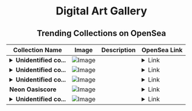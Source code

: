 <div align="center">

# Digital Art Gallery

## Trending Collections on OpenSea

| Collection Name                       | Image                                                                                     | Description                       | OpenSea Link                                                                                          |
|---------------------------------------|-------------------------------------------------------------------------------------------|-----------------------------------|--------------------------------------------------------------------------------------------------------|
| **<details><summary>Unidentified co...</summary>Unidentified contract 497370ed-c8c1-4490-a4b2-f335f46d912e</details>** | ![Image](https://i.seadn.io/s/raw/files/017a61ef6fc52ccb267bda798d7334ea.png?w=500&auto=format?w=200&auto=format) |  | <details><summary>Link</summary>[Unidentified contract 497370ed-c8c1-4490-a4b2-f335f46d912e](https://opensea.io/collection/unidentified-contract-497370ed-c8c1-4490-a4b2-f335)</details> |
| **<details><summary>Unidentified co...</summary>Unidentified contract 4b17ac76-3d91-4933-b699-5f81cdda7806</details>** | ![Image](https://i.seadn.io/s/raw/files/017a61ef6fc52ccb267bda798d7334ea.png?w=500&auto=format?w=200&auto=format) |  | <details><summary>Link</summary>[Unidentified contract 4b17ac76-3d91-4933-b699-5f81cdda7806](https://opensea.io/collection/unidentified-contract-4b17ac76-3d91-4933-b699-5f81)</details> |
| **<details><summary>Unidentified co...</summary>Unidentified contract a93a6178-7d3b-498f-ae02-19cd7c538afd</details>** | ![Image](https://i.seadn.io/s/raw/files/104bf387dad8775eaf6d28ae99bd2f72.jpg?w=500&auto=format?w=200&auto=format) |  | <details><summary>Link</summary>[Unidentified contract a93a6178-7d3b-498f-ae02-19cd7c538afd](https://opensea.io/collection/unidentified-contract-a93a6178-7d3b-498f-ae02-19cd)</details> |
| **Neon Oasiscore** | ![Image](https://i.seadn.io/s/raw/files/bd20f6628f4f2c27f42ed77b36ffdf39.png?w=500&auto=format?w=200&auto=format) |  | <details><summary>Link</summary>[Neon Oasiscore](https://opensea.io/collection/neon-oasiscore)</details> |
| **<details><summary>Unidentified co...</summary>Unidentified contract 8b5b8ca8-b939-4e6a-8995-d504b759f37b</details>** | ![Image](https://i.seadn.io/s/raw/files/017a61ef6fc52ccb267bda798d7334ea.png?w=500&auto=format?w=200&auto=format) |  | <details><summary>Link</summary>[Unidentified contract 8b5b8ca8-b939-4e6a-8995-d504b759f37b](https://opensea.io/collection/unidentified-contract-8b5b8ca8-b939-4e6a-8995-d504)</details> |

</div>